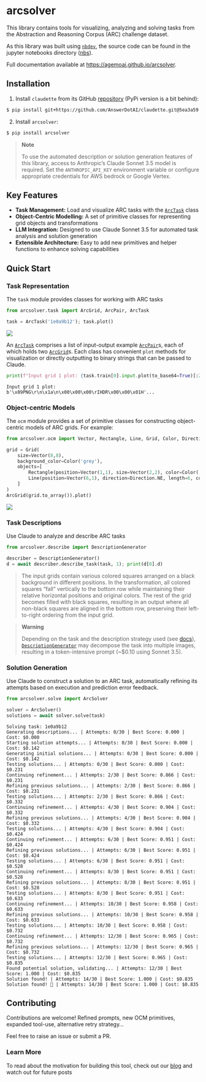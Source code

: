 # arcsolver


<!-- WARNING: THIS FILE WAS AUTOGENERATED! DO NOT EDIT! -->

This library contains tools for visualizing, analyzing and solving tasks
from the Abstraction and Reasoning Corpus (ARC) challenge dataset.

As this library was built using
[`nbdev`](https://github.com/AnswerDotAI/claudette.git), the source code
can be found in the jupyter notebooks directory
([nbs](https://github.com/agemoai/arcsolver/tree/main/nbs)).

Full documentation available at https://agemoai.github.io/arcsolver.

## Installation

1.  Install `claudette` from its GitHub
    [repository](https://github.com/AnswerDotAI/claudette) (PyPi version
    is a bit behind):

``` sh
$ pip install git+https://github.com/AnswerDotAI/claudette.git@5ea3a59
```

2.  Install `arcsolver`:

``` sh
$ pip install arcsolver
```

<div>

> **Note**
>
> To use the automated description or solution generation features of
> this library, access to Anthropic’s Claude Sonnet 3.5 model is
> required. Set the `ANTHROPIC_API_KEY` environment variable or
> configure appropriate credentials for AWS bedrock or Google Vertex.

</div>

## Key Features

- **Task Management:** Load and visualize ARC tasks with the
  [`ArcTask`](https://agemoai.github.io/arcsolver/task.html#arctask)
  class
- **Object-Centric Modelling:** A set of primitive classes for
  representing grid objects and transformations
- **LLM Integration:** Designed to use Claude Sonnet 3.5 for automated
  task analysis and solution generation
- **Extensible Architecture:** Easy to add new primitives and helper
  functions to enhance solving capabilities

## Quick Start

### Task Representation

The `task` module provides classes for working with ARC tasks

``` python
from arcsolver.task import ArcGrid, ArcPair, ArcTask

task = ArcTask('1e0a9b12'); task.plot()
```

![](index_files/figure-commonmark/cell-2-output-1.png)

An [`ArcTask`](https://agemoai.github.io/arcsolver/task.html#arctask)
comprises a list of input-output example
[`ArcPair`](https://agemoai.github.io/arcsolver/task.html#arcpair)s,
each of which holds two
[`ArcGrid`](https://agemoai.github.io/arcsolver/task.html#arcgrid)s.
Each class has convenient `plot` methods for visualization or directly
outputting to binary strings that can be passed to Claude.

``` python
print(f"Input grid 1 plot: {task.train[0].input.plot(to_base64=True)[:20]}...")
```

    Input grid 1 plot: b'\x89PNG\r\n\x1a\n\x00\x00\x00\rIHDR\x00\x00\x01H'...

### Object-centric Models

The `ocm` module provides a set of primitive classes for constructing
object-centric models of ARC grids. For example:

``` python
from arcsolver.ocm import Vector, Rectangle, Line, Grid, Color, Direction

grid = Grid(
    size=Vector(8,8),
    background_color=Color('grey'),
    objects=[
        Rectangle(position=Vector(1,1), size=Vector(2,2), color=Color('red')),
        Line(position=Vector(6,1), direction=Direction.NE, length=6, color=Color('pink'))
    ]
)
ArcGrid(grid.to_array()).plot()
```

![](index_files/figure-commonmark/cell-4-output-1.png)

### Task Descriptions

Use Claude to analyze and describe ARC tasks

``` python
from arcsolver.describe import DescriptionGenerator

describer = DescriptionGenerator()
d = await describer.describe_task(task, 1); print(d[0].d)
```

> The input grids contain various colored squares arranged on a black
> background in different positions. In the transformation, all colored
> squares “fall” vertically to the bottom row while maintaining their
> relative horizontal positions and original colors. The rest of the
> grid becomes filled with black squares, resulting in an output where
> all non-black squares are aligned in the bottom row, preserving their
> left-to-right ordering from the input grid.

<div>

> **Warning**
>
> Depending on the task and the description strategy used (see
> [docs](https://agemoai.github.io/arcsolver/describe.html)),
> [`DescriptionGenerator`](https://agemoai.github.io/arcsolver/describe.html#descriptiongenerator)
> may decompose the task into multiple images, resulting in a
> token-intensive prompt (~$0.10 using Sonnet 3.5).

</div>

### Solution Generation

Use Claude to construct a solution to an ARC task, automatically
refining its attempts based on execution and prediction error feedback.

``` python
from arcsolver.solve import ArcSolver

solver = ArcSolver()
solutions = await solver.solve(task)
```


    Solving task: 1e0a9b12
    Generating descriptions... | Attempts: 0/30 | Best Score: 0.000 | Cost: $0.000
    Starting solution attempts... | Attempts: 0/30 | Best Score: 0.000 | Cost: $0.142
    Generating initial solutions... | Attempts: 0/30 | Best Score: 0.000 | Cost: $0.142
    Testing solutions... | Attempts: 0/30 | Best Score: 0.000 | Cost: $0.231
    Continuing refinement... | Attempts: 2/30 | Best Score: 0.866 | Cost: $0.231
    Refining previous solutions... | Attempts: 2/30 | Best Score: 0.866 | Cost: $0.231
    Testing solutions... | Attempts: 2/30 | Best Score: 0.866 | Cost: $0.332
    Continuing refinement... | Attempts: 4/30 | Best Score: 0.904 | Cost: $0.332
    Refining previous solutions... | Attempts: 4/30 | Best Score: 0.904 | Cost: $0.332
    Testing solutions... | Attempts: 4/30 | Best Score: 0.904 | Cost: $0.424
    Continuing refinement... | Attempts: 6/30 | Best Score: 0.951 | Cost: $0.424
    Refining previous solutions... | Attempts: 6/30 | Best Score: 0.951 | Cost: $0.424
    Testing solutions... | Attempts: 6/30 | Best Score: 0.951 | Cost: $0.528
    Continuing refinement... | Attempts: 8/30 | Best Score: 0.951 | Cost: $0.528
    Refining previous solutions... | Attempts: 8/30 | Best Score: 0.951 | Cost: $0.528
    Testing solutions... | Attempts: 8/30 | Best Score: 0.951 | Cost: $0.633
    Continuing refinement... | Attempts: 10/30 | Best Score: 0.958 | Cost: $0.633
    Refining previous solutions... | Attempts: 10/30 | Best Score: 0.958 | Cost: $0.633
    Testing solutions... | Attempts: 10/30 | Best Score: 0.958 | Cost: $0.732
    Continuing refinement... | Attempts: 12/30 | Best Score: 0.965 | Cost: $0.732
    Refining previous solutions... | Attempts: 12/30 | Best Score: 0.965 | Cost: $0.732
    Testing solutions... | Attempts: 12/30 | Best Score: 0.965 | Cost: $0.835
    Found potential solution, validating... | Attempts: 12/30 | Best Score: 1.000 | Cost: $0.835
    Solution found! | Attempts: 14/30 | Best Score: 1.000 | Cost: $0.835
    Solution found! 🎉 | Attempts: 14/30 | Best Score: 1.000 | Cost: $0.835

## Contributing

Contributions are welcome! Refined prompts, new OCM primitives, expanded
tool-use, alternative retry strategy…

Feel free to raise an issue or submit a PR.

### Learn More

To read about the motivation for building this tool, check out our
[blog](https://agemo.ai/resources/summer-of-arc-agi) and watch out for
future posts
